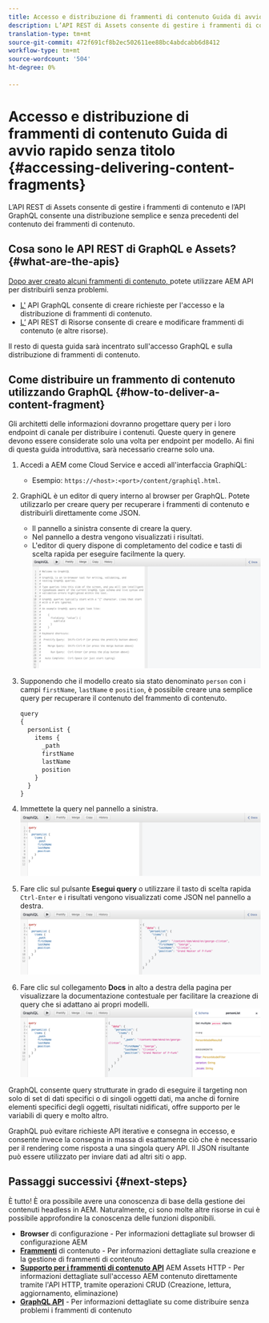 ```yaml
---
title: Accesso e distribuzione di frammenti di contenuto Guida di avvio rapido senza titolo
description: L’API REST di Assets consente di gestire i frammenti di contenuto e l’API GraphQL consente una distribuzione semplice e senza precedenti del contenuto dei frammenti di contenuto.
translation-type: tm+mt
source-git-commit: 472f691cf8b2ec502611ee88bc4abdcabb6d8412
workflow-type: tm+mt
source-wordcount: '504'
ht-degree: 0%

---
```



# Accesso e distribuzione di frammenti di contenuto Guida di avvio rapido senza titolo {#accessing-delivering-content-fragments}

L’API REST di Assets consente di gestire i frammenti di contenuto e l’API GraphQL consente una distribuzione semplice e senza precedenti del contenuto dei frammenti di contenuto.

## Cosa sono le API REST di GraphQL e Assets? {#what-are-the-apis}

[Dopo aver creato alcuni frammenti di contenuto, ](create-content-fragment.md) potete utilizzare AEM API per distribuirli senza problemi.

* [L&#39;](/help/assets/content-fragments/graphql-api-content-fragments.md) API GraphQL consente di creare richieste per l&#39;accesso e la distribuzione di frammenti di contenuto.
* [L’](/help/assets/content-fragments/assets-api-content-fragments.md) API REST di Risorse consente di creare e modificare frammenti di contenuto (e altre risorse).

Il resto di questa guida sarà incentrato sull&#39;accesso GraphQL e sulla distribuzione di frammenti di contenuto.

## Come distribuire un frammento di contenuto utilizzando GraphQL {#how-to-deliver-a-content-fragment}

Gli architetti delle informazioni dovranno progettare query per i loro endpoint di canale per distribuire i contenuti. Queste query in genere devono essere considerate solo una volta per endpoint per modello. Ai fini di questa guida introduttiva, sarà necessario crearne solo una.

<!-- Not in the UI yet - will need updating when it is -->
<!--
1. Log into AEM as a Cloud Service and from the main menu select **Tools -&gt; Assets -&gt; GraphQL** 
   * Alternatively open the page directly at `https://<host>:<port>/content/graphiql.html`.
-->

1. Accedi a AEM come Cloud Service e accedi all&#39;interfaccia GraphiQL:
   * Esempio: `https://<host>:<port>/content/graphiql.html`.

1. GraphiQL è un editor di query interno al browser per GraphQL. Potete utilizzarlo per creare query per recuperare i frammenti di contenuto e distribuirli direttamente come JSON.
   * Il pannello a sinistra consente di creare la query.
   * Nel pannello a destra vengono visualizzati i risultati.
   * L&#39;editor di query dispone di completamento del codice e tasti di scelta rapida per eseguire facilmente la query.
      ![Editor GraphiQL](../assets/graphiql.png)

1. Supponendo che il modello creato sia stato denominato `person` con i campi `firstName`, `lastName` e `position`, è possibile creare una semplice query per recuperare il contenuto del frammento di contenuto.

   ```text
   query 
   {
     personList {
       items {
         _path
         firstName
         lastName
         position
       }
     }
   }
   ```

1. Immettete la query nel pannello a sinistra.
   ![Query GraphiQL](../assets/graphiql-query.png)

1. Fare clic sul pulsante **Esegui query** o utilizzare il tasto di scelta rapida `Ctrl-Enter` e i risultati vengono visualizzati come JSON nel pannello a destra.
   ![Risultati GraphiQL](../assets/graphiql-results.png)

1. Fare clic sul collegamento **Docs** in alto a destra della pagina per visualizzare la documentazione contestuale per facilitare la creazione di query che si adattano ai propri modelli.
   ![Documentazione GraphiQL](../assets/graphiql-documentation.png)

GraphQL consente query strutturate in grado di eseguire il targeting non solo di set di dati specifici o di singoli oggetti dati, ma anche di fornire elementi specifici degli oggetti, risultati nidificati, offre supporto per le variabili di query e molto altro.

GraphQL può evitare richieste API iterative e consegna in eccesso, e consente invece la consegna in massa di esattamente ciò che è necessario per il rendering come risposta a una singola query API. Il JSON risultante può essere utilizzato per inviare dati ad altri siti o app.

## Passaggi successivi {#next-steps}

È tutto! È ora possibile avere una conoscenza di base della gestione dei contenuti headless in AEM. Naturalmente, ci sono molte altre risorse in cui è possibile approfondire la conoscenza delle funzioni disponibili.

* **Browser**  di configurazione - Per informazioni dettagliate sul browser di configurazione AEM
* **[Frammenti](/help/assets/content-fragments/content-fragments.md)**  di contenuto - Per informazioni dettagliate sulla creazione e la gestione di frammenti di contenuto
* **[Supporto per i frammenti di contenuto  API](/help/assets/content-fragments/assets-api-content-fragments.md)**  AEM Assets HTTP - Per informazioni dettagliate sull&#39;accesso AEM contenuto direttamente tramite l&#39;API HTTP, tramite operazioni CRUD (Creazione, lettura, aggiornamento, eliminazione)
* **[GraphQL API](/help/assets/content-fragments/graphql-api-content-fragments.md)**  - Per informazioni dettagliate su come distribuire senza problemi i frammenti di contenuto
